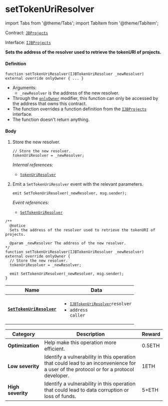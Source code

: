 # setTokenUriResolver

import Tabs from '@theme/Tabs';
import TabItem from '@theme/TabItem';

Contract: [`JBProjects`](/api/contracts/jbprojects/README.md)

Interface: [`IJBProjects`](/api/interfaces/ijbprojects.md)

<Tabs>
<TabItem value="Step by step" label="Step by step">

**Sets the address of the resolver used to retrieve the tokenURI of projects.**

#### Definition

```solidity
function setTokenUriResolver(IJBTokenUriResolver _newResolver) external override onlyOwner { ... }
```

* Arguments:
  * `_newResolver` is the address of the new resolver.
* Through the [`onlyOwner`](https://docs.openzeppelin.com/contracts/4.x/api/access#Ownable-onlyOwner--) modifier, this function can only be accessed by the address that owns this contract.
* The function overrides a function definition from the [`IJBProjects`](/api/interfaces/ijbprojects.md) interface.
* The function doesn't return anything.

#### Body

1.  Store the new resolver.

    ```solidity
    // Store the new resolver.
    tokenUriResolver = _newResolver;
    ```

    _Internal references:_

    * [`tokenUriResolver`](/api/contracts/jbprojects/properties/tokenuriresolver.md)
2.  Emit a `SetTokenUriResolver` event with the relevant parameters.

    ```solidity
    emit SetTokenUriResolver(_newResolver, msg.sender);
    ```

    _Event references:_

    * [`SetTokenUriResolver`](/api/contracts/jbprojects/events/settokenuriresolver.md)

</TabItem>

<TabItem value="Code" label="Code">

```solidity
/**
  @notice 
  Sets the address of the resolver used to retrieve the tokenURI of projects.

  @param _newResolver The address of the new resolver.
*/
function setTokenUriResolver(IJBTokenUriResolver _newResolver) external override onlyOwner {
  // Store the new resolver.
  tokenUriResolver = _newResolver;

  emit SetTokenUriResolver(_newResolver, msg.sender);
}
```

</TabItem>

<TabItem value="Events" label="Events">

| Name                                                          | Data                                                                                                                                                                                                                                                                                     |
| ------------------------------------------------------------- | ---------------------------------------------------------------------------------------------------------------------------------------------------------------------------------------------------------------------------------------------------------------------------------------- |
| [**`SetTokenUriResolver`**](/api/contracts/jbprojects/events/settokenuriresolver.md) | <ul><li><code>[`IJBTokenUriResolver`](/api/interfaces/ijbtokenuriresolver.md)resolver</code></li><li><code>address caller</code></li></ul>                                                                                                         |

</TabItem>

<TabItem value="Bug bounty" label="Bug bounty">

| Category          | Description                                                                                                                            | Reward |
| ----------------- | -------------------------------------------------------------------------------------------------------------------------------------- | ------ |
| **Optimization**  | Help make this operation more efficient.                                                                                               | 0.5ETH |
| **Low severity**  | Identify a vulnerability in this operation that could lead to an inconvenience for a user of the protocol or for a protocol developer. | 1ETH   |
| **High severity** | Identify a vulnerability in this operation that could lead to data corruption or loss of funds.                                        | 5+ETH  |

</TabItem>
</Tabs>
